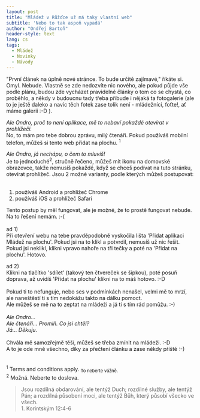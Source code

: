 ```yaml
---
layout: post
title: "Mládež v Růžďce už má taky vlastní web"
subtitle: 'Nebo to tak aspoň vypadá'
author: "Ondřej Bartoň"
header-style: text
lang: cs
tags:
  - Mládež
  - Novinky
  - Návody
---
```


"První článek na úplně nové stránce. To bude určitě zajímavé," říkáte si. Omyl. Nebude. Vlastně se zde nedozvíte nic nového, ale pokud půjde vše podle plánu,
budou zde vycházet pravidelné články o tom co se chystá, co proběhlo, a někdy v budoucnu tady třeba přibude i nějaká ta fotogalerie (ale to je ještě daleko a navíc těch fotek zase tolik není - mládežníci, foťte!, ať máme galerii :-D ).

_Ale Ondro, proč to není aplikace, mě to nebaví pokaždé otevírat v prohlížeči.<br>_
No, to mám pro tebe dobrou zprávu, milý čtenáři. Pokud používáš mobilní telefon, můžeš si tento web přidat na plochu. <sup>1</sup><br>

_Ale Ondro, já nechápu, o čem to mluvíš!<br>_
Je to jednoduché<sup>2</sup>, stručně řečeno, můžeš mít ikonu na domovské obrazovce, takže nemusíš pokaždé, když se chceš podívat na tuto stránku, otevírat prohlížeč. 
Jsou 2 možné varianty, podle kterých můžeš postupovat:<br>
<br>
1) používáš Android a prohlížeč Chrome<br>
2) používáš iOS a prohlížeč Safari<br>

Tento postup by měl fungovat, ale je možné, že to prostě fungovat nebude. Na to řešení nemám. :-(<br>
<br>
ad 1)<br>
Při otevření webu na tebe pravděpodobně vyskočila lišta 'Přidat aplikaci Mládež na plochu'. Pokud jsi na to klikl a potvrdil, nemusíš už nic řešit. Pokud jsi neklikl, klikni vpravo nahoře na tři tečky a poté na 'Přidat na plochu'. Hotovo.

ad 2)<br>
Klikni na tlačítko 'sdílet' (takový ten čtvereček se šipkou), poté posuň doprava, až uvidíš 'Přidat na plochu' klikni na to máš hotovo. :-D<br>
<br>
Pokud ti to nefunguje, nebo ses v podmínkách nenašel, velmi mě to mrzí, ale naneštěstí ti s tím nedokážu takto na dálku pomoct. <br> Ale můžeš se mě na to zeptat na mládeži a já ti s tím rád pomůžu. :-) <br>
<br>
_Ale Ondro..._<br>
_Ale čtenáři... Promiň. Co jsi chtěl?_<br>
_Já... Děkuju._<br>
<br>
Chvála mě samozřejmě těší, můžeš se třeba zmínit na mládeži. :-D<br>
A to je ode mně všechno, díky za přečtení článku a zase někdy příště :-)<br>
<br>
<br>
<sup>1</sup> Terms and conditions apply. <sub>To neberte vážně.</sub> <br>
<sup>2</sup> Možná. Neberte to doslova.<br>

>Jsou rozdílná obdarování, ale tentýž Duch; rozdílné služby, ale tentýž Pán; a rozdílná působení moci, ale tentýž Bůh, který působí všecko ve všech.<br> 1. Korintským 12:4-6 
<br>



